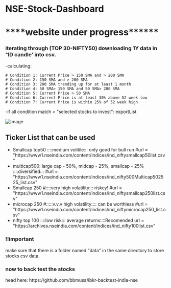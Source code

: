# NSE-Stock-Dashboard
<h1>****website under progress******</h1>
<h3>iterating through (TOP 30-NIFTY50) downloading 1Y data in '1D candle' into csv.</h3>

-calculating:

	# Condition 1: Current Price > 150 SMA and > 200 SMA
	# Condition 2: 150 SMA and > 200 SMA
	# Condition 3: 200 SMA trending up for at least 1 month
	# Condition 4: 50 SMA> 150 SMA and 50 SMA> 200 SMA
	# Condition 5: Current Price > 50 SMA
	# Condition 6: Current Price is at least 30% above 52 week low
	# Condition 7: Current Price is within 25% of 52 week high

<p>-if all condition match = "selected stocks to invest": exportList</p>


![image](https://user-images.githubusercontent.com/65719349/185805148-6a1de0c1-f105-4af5-8ef1-abbc8f635a01.png)


<h2>Ticker List that can be used</h2>
<ul>
<li>Smallcap  top50 ::::medium volitile::: only good for bull run
#url = "https://www1.nseindia.com/content/indices/ind_niftysmallcap50list.csv"</li>

<li>multicap500: large cap - 50%, midcap - 25%, smallcap - 25% ::::diversified::: 
#url = "https://www1.nseindia.com/content/indices/ind_nifty500Multicap502525_list.csv"</li>

<li>Smallcap 250 #::::very high volatility::: riskey!
#url = "https://www1.nseindia.com/content/indices/ind_niftysmallcap250list.csv"</li>

<li>microcap 250 #:::::v.v.v high volatility:::: can be worthless
#url = "https://www1.nseindia.com/content/indices/ind_niftymicrocap250_list.csv"</li>

<li>nifty top 100 ::::low risk::: average returns::::Recomended
url = "https://archives.nseindia.com/content/indices/ind_nifty100list.csv"</li>
</ul>


<h3>!!important</h3>
make sure that there is a folder named "data" in the same directory to store stocks csv data.

<h3>now to back test the stocks</h3>
head here: https://github.com/bbmusa/ibkr-backtest-india-nse
